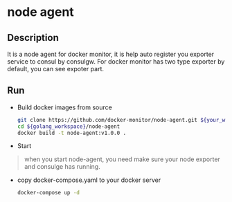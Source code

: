# node agent

## Description
It is a node agent for docker monitor, it is help auto register you exporter service to consul by consulgw. For docker monitor has two type exporter by default, you can see expoter part.

## Run

* Build docker images from source
    ```bash
    git clone https://github.com/docker-monitor/node-agent.git ${your_workspace}
    cd ${golang_workspace}/node-agent
    docker build -t node-agent:v1.0.0 .
    ```
* Start
> when you start node-agent, you need make sure your node exporter and consulge has running.
* copy docker-compose.yaml to your docker server
    ```bash
    docker-compose up -d
    ```

